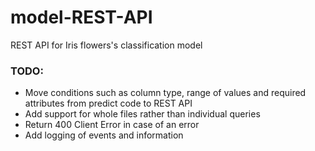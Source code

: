 # model-REST-API
REST API for Iris flowers's classification model

### TODO:
* Move conditions such as column type, range of values and required attributes from predict code to REST API
* Add support for whole files rather than individual queries
* Return 400 Client Error in case of an error
* Add logging of events and information
